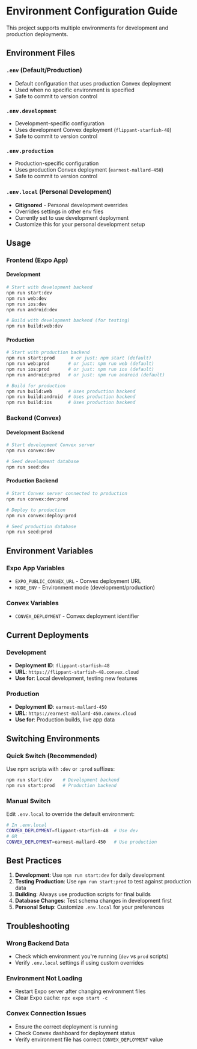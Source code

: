 # Environment Configuration Guide

This project supports multiple environments for development and production deployments.

## Environment Files

### `.env` (Default/Production)
- Default configuration that uses production Convex deployment
- Used when no specific environment is specified
- Safe to commit to version control

### `.env.development`
- Development-specific configuration
- Uses development Convex deployment (`flippant-starfish-48`)
- Safe to commit to version control

### `.env.production`
- Production-specific configuration
- Uses production Convex deployment (`earnest-mallard-450`)
- Safe to commit to version control

### `.env.local` (Personal Development)
- **Gitignored** - Personal development overrides
- Overrides settings in other env files
- Currently set to use development deployment
- Customize this for your personal development setup

## Usage

### Frontend (Expo App)

#### Development
```bash
# Start with development backend
npm run start:dev
npm run web:dev
npm run ios:dev
npm run android:dev

# Build with development backend (for testing)
npm run build:web:dev
```

#### Production
```bash
# Start with production backend
npm run start:prod      # or just: npm start (default)
npm run web:prod       # or just: npm run web (default)
npm run ios:prod       # or just: npm run ios (default)
npm run android:prod   # or just: npm run android (default)

# Build for production
npm run build:web      # Uses production backend
npm run build:android  # Uses production backend
npm run build:ios      # Uses production backend
```

### Backend (Convex)

#### Development Backend
```bash
# Start development Convex server
npm run convex:dev

# Seed development database
npm run seed:dev
```

#### Production Backend
```bash
# Start Convex server connected to production
npm run convex:dev:prod

# Deploy to production
npm run convex:deploy:prod

# Seed production database
npm run seed:prod
```

## Environment Variables

### Expo App Variables
- `EXPO_PUBLIC_CONVEX_URL` - Convex deployment URL
- `NODE_ENV` - Environment mode (development/production)

### Convex Variables
- `CONVEX_DEPLOYMENT` - Convex deployment identifier

## Current Deployments

### Development
- **Deployment ID**: `flippant-starfish-48`
- **URL**: `https://flippant-starfish-48.convex.cloud`
- **Use for**: Local development, testing new features

### Production
- **Deployment ID**: `earnest-mallard-450`
- **URL**: `https://earnest-mallard-450.convex.cloud`
- **Use for**: Production builds, live app data

## Switching Environments

### Quick Switch (Recommended)
Use npm scripts with `:dev` or `:prod` suffixes:
```bash
npm run start:dev    # Development backend
npm run start:prod   # Production backend
```

### Manual Switch
Edit `.env.local` to override the default environment:
```bash
# In .env.local
CONVEX_DEPLOYMENT=flippant-starfish-48  # Use dev
# OR
CONVEX_DEPLOYMENT=earnest-mallard-450   # Use production
```

## Best Practices

1. **Development**: Use `npm run start:dev` for daily development
2. **Testing Production**: Use `npm run start:prod` to test against production data
3. **Building**: Always use production scripts for final builds
4. **Database Changes**: Test schema changes in development first
5. **Personal Setup**: Customize `.env.local` for your preferences

## Troubleshooting

### Wrong Backend Data
- Check which environment you're running (`dev` vs `prod` scripts)
- Verify `.env.local` settings if using custom overrides

### Environment Not Loading
- Restart Expo server after changing environment files
- Clear Expo cache: `npx expo start -c`

### Convex Connection Issues
- Ensure the correct deployment is running
- Check Convex dashboard for deployment status
- Verify environment file has correct `CONVEX_DEPLOYMENT` value
